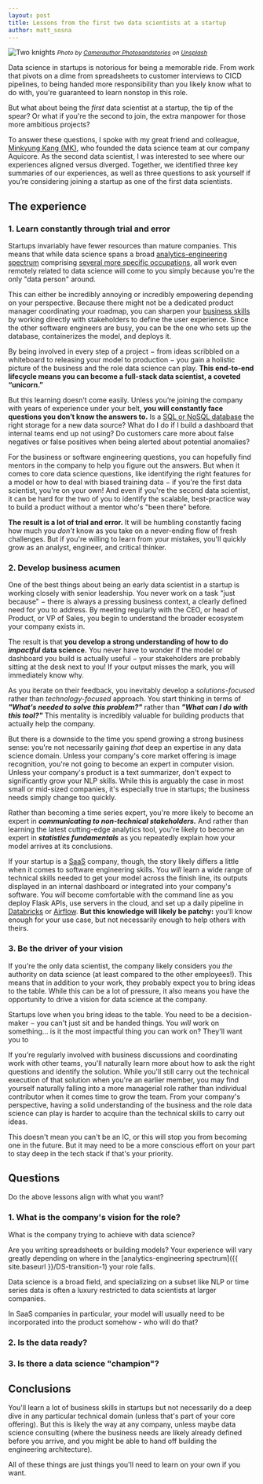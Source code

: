 ```yaml
---
layout: post
title: Lessons from the first two data scientists at a startup
author: matt_sosna
---
```


<img src="{{ site.baseurl }}/images/careers/first_2ds/knights.jpg" alt="Two knights">
<span style="font-size: 12px"><i>Photo by <a href="https://medium.com/r/?url=https%3A%2F%2Funsplash.com%2F%40camerauthor%3Futm_source%3Dmedium%26utm_medium%3Dreferral">Camerauthor Photosandstories</a> on <a href="https://medium.com/r/?url=https%3A%2F%2Funsplash.com%3Futm_source%3Dmedium%26utm_medium%3Dreferral">Unsplash</a></i></span>

Data science in startups is notorious for being a memorable ride. From work that pivots on a dime from spreadsheets to customer interviews to CICD pipelines, to being handed more responsibility than you likely know what to do with, you're guaranteed to learn nonstop in this role.

But what about being the *first* data scientist at a startup, the tip of the spear? Or what if you're the second to join, the extra manpower for those more ambitious projects?

To answer these questions, I spoke with my great friend and colleague, [Minkyung Kang (MK)](https://mkang32.github.io/), who founded the data science team at our company Aquicore. As the second data scientist, I was interested to see where our experiences aligned versus diverged. Together, we identified three key summaries of our experiences, as well as three questions to ask yourself if you’re considering joining a startup as one of the first data scientists.

## The experience
### 1. Learn constantly through trial and error
Startups invariably have fewer resources than mature companies. This means that while data science spans a broad [analytics-engineering spectrum](https://towardsdatascience.com/the-analytics-engineering-spectrum-of-data-science-jobs-3cf05c5f2d0b) comprising [several more specific occupations](https://towardsdatascience.com/which-flavor-of-data-professional-are-you-5e01375584ce), all work even remotely related to data science will come to you simply because you're the only "data person" around.

This can either be incredibly annoying or incredibly empowering depending on your perspective. Because there might not be a dedicated product manager coordinating your roadmap, you can sharpen your [business skills](https://towardsdatascience.com/business-and-personal-skills-to-supercharge-your-impact-22fbd43e32e9) by working directly with stakeholders to define the user experience. Since the other software engineers are busy, you can be the one who sets up the database, containerizes the model, and deploys it.

By being involved in every step of a project $-$ from ideas scribbled on a whiteboard to releasing your model to production $-$ you gain a holistic picture of the business and the role data science can play. **This end-to-end lifecycle means you can become a full-stack data scientist, a coveted “unicorn.”**

But this learning doesn’t come easily. Unless you’re joining the company with years of experience under your belt, **you will constantly face questions you don’t know the answers to.** Is a [SQL or NoSQL database](https://towardsdatascience.com/a-hands-on-demo-of-sql-vs-nosql-databases-in-python-eeb955bba4aa) the right storage for a new data source? What do I do if I build a dashboard that internal teams end up not using? Do customers care more about false negatives or false positives when being alerted about potential anomalies?

For the business or software engineering questions, you can hopefully find mentors in the company to help you figure out the answers. But when it comes to core data science questions, like identifying the right features for a model or how to deal with biased training data $-$ if you're the first data scientist, you're on your own! And even if you're the second data scientist, it can be hard for the two of you to identify the scalable, best-practice way to build a product without a mentor who's "been there" before.

**The result is a lot of trial and error.** It will be humbling constantly facing how much you _don't_ know as you take on a never-ending flow of fresh challenges. But if you're willing to learn from your mistakes, you'll quickly grow as an analyst, engineer, and critical thinker.

### 2. Develop business acumen
One of the best things about being an early data scientist in a startup is working closely with senior leadership. You never work on a task "just because" $-$ there is always a pressing business context, a clearly defined need for you to address. By meeting regularly with the CEO, or head of Product, or VP of Sales, you begin to understand the broader ecosystem your company exists in.

The result is that **you develop a strong understanding of how to do _impactful_ data science.** You never have to wonder if the model or dashboard you build is actually useful $-$ your stakeholders are probably sitting at the desk next to you! If your output misses the mark, you will immediately know why.

As you iterate on their feedback, you inevitably develop a *solutions-focused* rather than *technology-focused* approach. You start thinking in terms of _**"What's needed to solve this problem?"**_ rather than _**"What can I do with this tool?"**_ This mentality is incredibly valuable for building products that actually help the company.

But there is a downside to the time you spend growing a strong business sense: you're not necessarily gaining *that* deep an expertise in any data science domain. Unless your company's core market offering is image recognition, you're not going to become an expert in computer vision. Unless your company's product is a text summarizer, don't expect to significantly grow your NLP skills. While this is arguably the case in most small or mid-sized companies, it's especially true in startups; the business needs simply change too quickly.

Rather than becoming a time series expert, you're more likely to become an expert in _**communicating to non-technical stakeholders.**_ And rather than learning the latest cutting-edge analytics tool, you're likely to become an expert in _**statistics fundamentals**_ as you repeatedly explain how your model arrives at its conclusions.

If your startup is a [SaaS](https://www.techradar.com/news/what-is-saas) company, though, the story likely differs a little when it comes to software engineering skills. You _will_ learn a wide range of technical skills needed to get your model across the finish line, its outputs displayed in an internal dashboard or integrated into your company's software. You _will_ become comfortable with the command line as you deploy Flask APIs, use servers in the cloud, and set up a daily pipeline in [Databricks](https://databricks.com/) or [Airflow](https://airflow.apache.org/). **But this knowledge will likely be patchy:** you'll know enough for your use case, but not necessarily enough to help others with theirs.

### 3. Be the driver of your vision
If you're the only data scientist, the company likely considers you _the_ authority on data science (at least compared to the other employees!). This means that in addition to your work, they probably expect you to bring ideas to the table. While this can be a lot of pressure, it also means you have the opportunity to drive a vision for data science at the company.

Startups love when you bring ideas to the table. You need to be a decision-maker $-$ you can't just sit and be handed things. You _will_ work on something... is it the most impactful thing you can work on? They'll want you to


If you're regularly involved with business discussions and coordinating work with other teams, you'll naturally learn more about how to ask the right questions and identify the solution. While you'll still carry out the technical execution of that solution when you're an earlier member, you may find yourself naturally falling into a more managerial role rather than individual contributor when it comes time to grow the team. From your company's perspective, having a solid understanding of the business and the role data science can play is harder to acquire than the technical skills to carry out ideas.

This doesn't mean you can't be an IC, or this will stop you from becoming one in the future. But it may need to be a more conscious effort on your part to stay deep in the tech stack if that's your priority.





## Questions
Do the above lessons align with what you want?




### 1. What is the company's vision for the role?
What is the company trying to achieve with data science?

Are you writing spreadsheets or building models? Your experience will vary greatly depending on where in the [analytics-engineering spectrum]({{ site.baseurl }}/DS-transition-1) your role falls.

Data science is a broad field, and specializing on a subset like NLP or time series data is often a luxury restricted to data scientists at larger companies.

In SaaS companies in particular, your model will usually need to be incorporated into the product somehow - who will do that?



### 2. Is the data ready?

### 3. Is there a data science "champion"?

## Conclusions
You'll learn a lot of business skills in startups but not necessarily do a deep dive in any particular technical domain (unless that's part of your core offering). But this is likely the way at any company, unless maybe data science consulting (where the business needs are likely already defined before you arrive, and you might be able to hand off building the engineering architecture).

All of these things are just things you'll need to learn on your own if you want.
